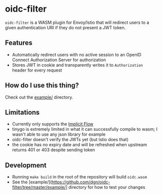 # oidc-filter

`oidc-filter` is a WASM plugin for Envoy/Istio that will redirect users to a given authentication URI if they do not present a JWT token.

## Features

- Automatically redirect users with no active session to an OpenID Connect Authorization Server for authorization
- Stores JWT in cookie and transparently writes it to `Authorization` header for every request

## How do I use this thing?

Check out the [example/](https://github.com/dgn/oidc-filter/tree/master/example/) directory.

## Limitations

- Currently only supports the [Implicit Flow](https://openid.net/specs/openid-connect-implicit-1_0.html#ImplicitFlow)
- tinygo is extremely limited in what it can successfully compile to wasm; I wasn't able to use any json library for example
- oidc-filter doesn't verify the JWTs yet (but Istio does that)
- the cookie has no expiry date and will be refreshed when upstream returns 401 or 403 despite sending token

## Development

- Running `make build` in the root of the repository will build `oidc.wasm`
- See the [example/](https://github.com/dgn/oidc-filter/tree/master/example/] directory for how to test your changes

